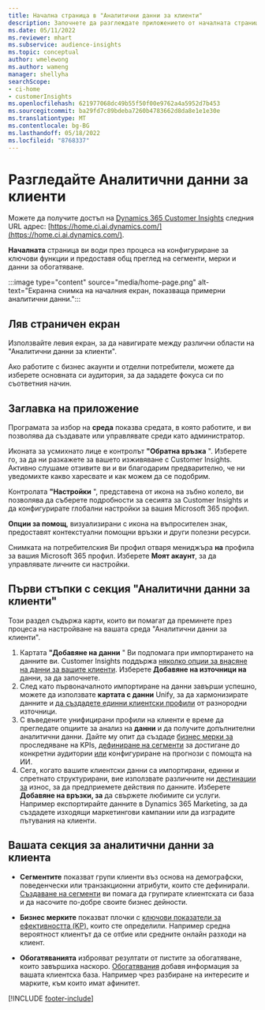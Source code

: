 ```yaml
---
title: Начална страница в "Аналитични данни за клиенти"
description: Започнете да разглеждате приложението от началната страница.
ms.date: 05/11/2022
ms.reviewer: mhart
ms.subservice: audience-insights
ms.topic: conceptual
author: wmelewong
ms.author: wameng
manager: shellyha
searchScope:
- ci-home
- customerInsights
ms.openlocfilehash: 621977068dc49b55f50f00e9762a4a5952d7b453
ms.sourcegitcommit: ba29fd7c89bdeba7260b4783662d8da8e1e1e30e
ms.translationtype: MT
ms.contentlocale: bg-BG
ms.lasthandoff: 05/18/2022
ms.locfileid: "8768337"
---
```

# <a name="explore-customer-insights"></a>Разгледайте Аналитични данни за клиенти

Можете да получите достъп на [Dynamics 365 Customer Insights](https://home.ci.ai.dynamics.com/) следния URL адрес: [https://home.ci.ai.dynamics.com/](https://home.ci.ai.dynamics.com/).

**Началната** страница ви води през процеса на конфигуриране за ключови функции и предоставя общ преглед на сегменти, мерки и данни за обогатяване.

:::image type="content" source="media/home-page.png" alt-text="Екранна снимка на началния екран, показваща примерни аналитични данни.":::

## <a name="left-side-pane"></a>Ляв страничен екран

Използвайте левия екран, за да навигирате между различни области на "Аналитични данни за клиенти".

Ако работите с бизнес акаунти и отделни потребители, можете да изберете основната си аудитория, за да зададете фокуса си по съответния начин.

## <a name="application-header"></a>Заглавка на приложение

Програмата за избор на **среда** показва средата, в която работите, и ви позволява да създавате или управлявате среди като администратор.

Иконата за усмихнато лице е контролът **"Обратна връзка** ". Изберете го, за да ни разкажете за вашето изживяване с Customer Insights. Активно слушаме отзивите ви и ви благодарим предварително, че ни уведомихте какво харесвате и как можем да се подобрим.

Контролата **"Настройки** ", представена от икона на зъбно колело, ви позволява да съберете подробности за сесията за Customer Insights и да конфигурирате глобални настройки за вашия Microsoft 365 профил.

**Опции за помощ**, визуализирани с икона на въпросителен знак, предоставят контекстуални помощни връзки и други полезни ресурси.

Снимката на потребителския Ви профил отваря мениджъра **на** профила за вашия Microsoft 365 профил. Изберете **Моят акаунт**, за да управлявате личните си настройки.

## <a name="getting-started-with-customer-insights-section"></a>Първи стъпки с секция "Аналитични данни за клиенти"

Този раздел съдържа карти, които ви помагат да преминете през процеса на настройване на вашата среда "Аналитични данни за клиенти".

1. Картата **"Добавяне на данни** " Ви подпомага при импортирането на данните ви. Customer Insights поддържа [няколко опции за внасяне на данни за вашите клиенти](data-sources.md). Изберете **Добавяне на източници на** данни, за да започнете.
1. След като първоначалното импортиране на данни завърши успешно, можете да използвате **картата с данни** Unify, за да хармонизирате данните и [да създадете единни клиентски профили](data-unification.md) от разнородни източници. 
1. С въведените унифицирани профили на клиенти е време да прегледате опциите за анализ на **данни** и да получите допълнителни аналитични данни. Дайте му опит да създаде [бизнес мерки за](measures.md) проследяване на KPIs, [дефиниране на сегменти](segments.md) за достигане до конкретни аудитории [или](predictions-overview.md) конфигуриране на прогнози с помощта на ИИ.
1. Сега, когато вашите клиентски данни са импортирани, единни и спретнато структурирани, вие използвате различните ни [дестинации за](export-destinations.md) износ, за да предприемете действия по данните. Изберете **Добавяне на връзки, за** да свържете любимите си услуги. Например експортирайте данните в Dynamics 365 Marketing, за да създадете изходящи маркетингови кампании или да изградите пътувания на клиенти. 

## <a name="your-customer-insights-section"></a>Вашата секция за аналитични данни за клиента

- **Сегментите** показват групи клиенти въз основа на демографски, поведенчески или транзакционни атрибути, които сте дефинирали. [Създаване на сегменти](segments.md) ви помага да групирате клиентската си база и да насочите по-добре своите бизнес дейности.

- **Бизнес мерките** показват плочки с [ключови показатели за ефективността (KP),](measures.md) които сте определили. Например средна вероятност клиентът да се отбие или средните онлайн разходи на клиент.

- **Обогатяванията** изброяват резултати от пистите за обогатяване, които завършиха наскоро. [Обогатявания](enrichment-hub.md) добавя информация за вашата клиентска база. Например чрез разбиране на интересите и марките, към които имат афинитет.


[!INCLUDE [footer-include](includes/footer-banner.md)]
